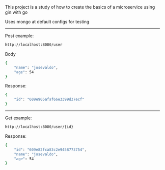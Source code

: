 This project is a study of how to create the basics of a microservice using gin with go

Uses mongo at default configs for testing

---------------------------------------
Post example:
```sh
http://localhost:8080/user
```
Body
```sh
{
    "name": "josevaldo",
    "age": 54
}
```
Response:
```sh
{
    "id": "609e905afaf66e3399d37ecf"
}
```


---------------------------------------
Get example:
```sh
http://localhost:8080/user/{id}
```
Response:
```sh
{
    "id": "609e82fca83c2e9458773754",
    "name": "josevaldo",
    "age": 54
}
```
